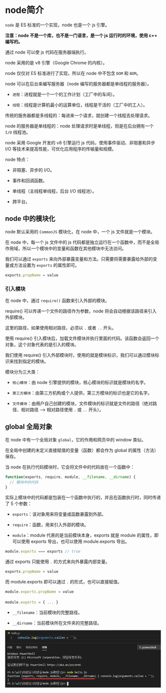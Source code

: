 # node简介

`node` 是 ES 标准的一个实现，node 也是一个 js 引擎。

**注意：node 不是一个库，也不是一门语言，是一个 js 运行时的环境，使用 c++ 编写的。**

通过 node 可以使 js 代码在服务器端执行。

node 采用的是 v8 引擎（Google Chrome 的内核）。

node 仅仅对 ES 标准进行了实现，所以在 node 中不包含 `DOM` 和 `BOM`。

node 可以在后台来编写服务器（node 编写的服务器都是单线程的服务器）。

- `进程`：进程就是一个一个的工作计划（工厂中的车间）。

- `线程`：线程是计算机最小的运算单位，线程是干活的（工厂中的工人）。

传统的服务器都是多线程的：每进来一个请求，就创建一个线程去处理请求。

node 的服务器是单线程的：node 处理请求时是单线程，但是在后台拥有一个 `I/O` 线程池。

node 采用 Google 开发的 v8 引擎运行 js 代码，使用事件驱动、非阻塞和异步 I/O 等技术来提高性能，可优化应用程序的传输量和规模。

node 特点：

- 非阻塞、异步的 I/O。

- 事件和回调函数。

- 单线程（主线程单线程，后台 I/O 线程池）。

- 跨平台。

## node 中的模块化

node 默认采用的 `CommonJS` 模块化，在 node 中，一个 js 文件就是一个模块。

在 node 中，每一个 js 文件中的 js 代码都是独立运行在一个函数中，而不是全局作用域，所以一个模块中的变量和函数在其他模块中无法访问。

我们可以通过 `exports` 来向外部暴露变量和方法。只需要将需要暴露给外部的变量或方法设置为 `exports` 的属性即可。

```js
exports.propName = value
```

### 引入模块

在 node 中，通过 `require()` 函数来引入外部的模块。

require() 可以传递一个文件的路径作为参数，node 将会自动根据该路径来引入外部模块。

这里的路径，如果使用相对路径，必须以 `.` 或者 `..` 开头。

使用 require() 引入模块后，加载文件模块并执行里面的代码。该函数会返回一个对象，这个对象代表的是引入的模块。

我们使用 require() 引入外部模块时，使用的就是模块标识，我们可以通过模块标识来找到指定的模块。

模块分为三大类：

- `核心模块`：由 node 引擎提供的模块，核心模块的标识就是模块的名字。

- `第三方模块`：由第三方机构或个人提供，第三方模块的标识也是它的名字。

- `文件模块`：由用户自己创建的模块，文件模块的标识就是文件的路径（绝对路径、相对路径 --> 相对路径使用 `.` 或 `..` 开头）。

## global 全局对象

在 node 中有一个全局对象 `global`，它的作用和网页中的 window 类似。

在全局中创建的未定义直接赋值的变量（函数）都会作为 global 的属性（方法）保存。

当 node 在执行代码模块时，它会将文件中的代码放在一个函数中：

```js
function(exports, require, module, __filename, __dirname) {
  // 模块中的代码
}
```

实际上模块中的代码都是包装在一个函数中执行的，并且在函数执行时，同时传递了 5 个参数：

- `exports`：该对象用来将变量或函数暴露到外部。

- `require`：函数，用来引入外部的模块。

- `module`：module 代表的是当前模块本身，exports 就是 module 的属性，即可以使用 exports 导出，也可以使用 module.exports 导出。

```js
module.exports === exports // true
```

通过 exports 只能使用 `.` 的方式来向外暴露内部变量。

```js
exports.propName = value
```

而 module.exports 即可以通过 `.` 的形式，也可以直接赋值。

```js
module.exports.propName = value

module.exports = { ... }
```

- `__filename`：当前模块的完整路径。

- `__dirname`：当前模块所在文件夹的完整路径。

![全局函数](./img/function.png)

